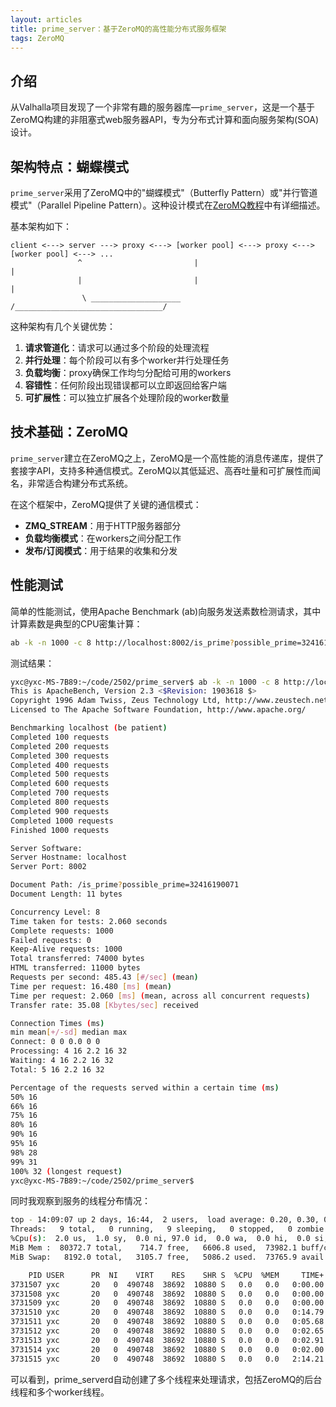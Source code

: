 ```yaml
---
layout: articles
title: prime_server：基于ZeroMQ的高性能分布式服务框架
tags: ZeroMQ
---
```


## 介绍

从Valhalla项目发现了一个非常有趣的服务器库—`prime_server`，这是一个基于ZeroMQ构建的非阻塞式web服务器API，专为分布式计算和面向服务架构(SOA)设计。

## 架构特点：蝴蝶模式

`prime_server`采用了ZeroMQ中的"蝴蝶模式"（Butterfly Pattern）或"并行管道模式"（Parallel Pipeline Pattern）。这种设计模式在[ZeroMQ教程](http://wiki.zeromq.org/tutorials:butterfly)中有详细描述。

基本架构如下：

```
client <---> server ---> proxy <---> [worker pool] <---> proxy <---> [worker pool] <---> ...
               ^                         |                                |
               |                         |                                |
                \ ____________________ /_________________________________/
```

这种架构有几个关键优势：

1. **请求管道化**：请求可以通过多个阶段的处理流程
2. **并行处理**：每个阶段可以有多个worker并行处理任务
3. **负载均衡**：proxy确保工作均匀分配给可用的workers
4. **容错性**：任何阶段出现错误都可以立即返回给客户端
5. **可扩展性**：可以独立扩展各个处理阶段的worker数量

## 技术基础：ZeroMQ

`prime_server`建立在ZeroMQ之上，ZeroMQ是一个高性能的消息传递库，提供了套接字API，支持多种通信模式。ZeroMQ以其低延迟、高吞吐量和可扩展性而闻名，非常适合构建分布式系统。

在这个框架中，ZeroMQ提供了关键的通信模式：

- **ZMQ_STREAM**：用于HTTP服务器部分
- **负载均衡模式**：在workers之间分配工作
- **发布/订阅模式**：用于结果的收集和分发

## 性能测试

简单的性能测试，使用Apache Benchmark (ab)向服务发送素数检测请求，其中计算素数是典型的CPU密集计算：

```bash
ab -k -n 1000 -c 8 http://localhost:8002/is_prime?possible_prime=32416190071
```

测试结果：

```bash
yxc@yxc-MS-7B89:~/code/2502/prime_server$ ab -k -n 1000 -c 8 http://localhost:8002/is_prime?possible_prime=32416190071
This is ApacheBench, Version 2.3 <$Revision: 1903618 $>
Copyright 1996 Adam Twiss, Zeus Technology Ltd, http://www.zeustech.net/
Licensed to The Apache Software Foundation, http://www.apache.org/

Benchmarking localhost (be patient)
Completed 100 requests
Completed 200 requests
Completed 300 requests
Completed 400 requests
Completed 500 requests
Completed 600 requests
Completed 700 requests
Completed 800 requests
Completed 900 requests
Completed 1000 requests
Finished 1000 requests

Server Software:
Server Hostname: localhost
Server Port: 8002

Document Path: /is_prime?possible_prime=32416190071
Document Length: 11 bytes

Concurrency Level: 8
Time taken for tests: 2.060 seconds
Complete requests: 1000
Failed requests: 0
Keep-Alive requests: 1000
Total transferred: 74000 bytes
HTML transferred: 11000 bytes
Requests per second: 485.43 [#/sec] (mean)
Time per request: 16.480 [ms] (mean)
Time per request: 2.060 [ms] (mean, across all concurrent requests)
Transfer rate: 35.08 [Kbytes/sec] received

Connection Times (ms)
min mean[+/-sd] median max
Connect: 0 0 0.0 0 0
Processing: 4 16 2.2 16 32
Waiting: 4 16 2.2 16 32
Total: 5 16 2.2 16 32

Percentage of the requests served within a certain time (ms)
50% 16
66% 16
75% 16
80% 16
90% 16
95% 16
98% 28
99% 31
100% 32 (longest request)
yxc@yxc-MS-7B89:~/code/2502/prime_server$
```

同时我观察到服务的线程分布情况：

```bash
top - 14:09:07 up 2 days, 16:44,  2 users,  load average: 0.20, 0.30, 0.63
Threads:   9 total,   0 running,   9 sleeping,   0 stopped,   0 zombie
%Cpu(s):  2.0 us,  1.0 sy,  0.0 ni, 97.0 id,  0.0 wa,  0.0 hi,  0.0 si,  0.0 st
MiB Mem :  80372.7 total,    714.7 free,   6606.8 used,  73982.1 buff/cache
MiB Swap:   8192.0 total,   3105.7 free,   5086.2 used.  73765.9 avail Mem

    PID USER      PR  NI    VIRT    RES    SHR S  %CPU  %MEM     TIME+ COMMAND
3731507 yxc       20   0  490748  38692  10880 S   0.0   0.0   0:00.00 prime_serverd
3731508 yxc       20   0  490748  38692  10880 S   0.0   0.0   0:00.00 prime_serverd
3731509 yxc       20   0  490748  38692  10880 S   0.0   0.0   0:00.00 ZMQbg/Reaper
3731510 yxc       20   0  490748  38692  10880 S   0.0   0.0   0:14.79 ZMQbg/IO/0
3731511 yxc       20   0  490748  38692  10880 S   0.0   0.0   0:05.68 prime_serverd
3731512 yxc       20   0  490748  38692  10880 S   0.0   0.0   0:02.65 prime_serverd
3731513 yxc       20   0  490748  38692  10880 S   0.0   0.0   0:02.91 prime_serverd
3731514 yxc       20   0  490748  38692  10880 S   0.0   0.0   0:02.00 prime_serverd
3731515 yxc       20   0  490748  38692  10880 S   0.0   0.0   2:14.21 prime_serverd
```

可以看到，prime_serverd自动创建了多个线程来处理请求，包括ZeroMQ的后台线程和多个worker线程。

